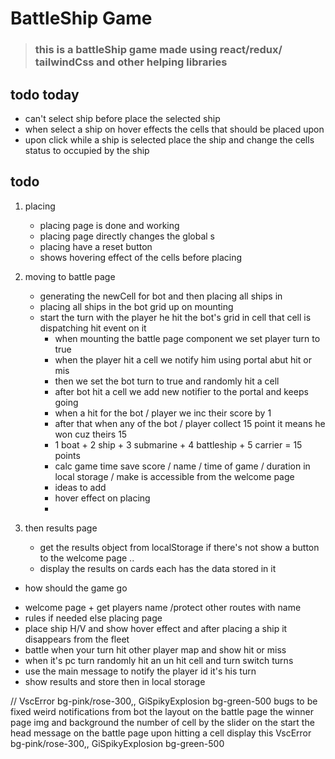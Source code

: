 # BattleShip Game

> ### this is a battleShip game made using react/redux/ tailwindCss and other helping libraries

## todo today

- can't select ship before place the selected ship
- when select a ship on hover effects the cells that should be placed upon
- upon click while a ship is selected place the ship and change the cells status to occupied by the ship

## todo

1. placing

   - placing page is done and working
   - placing page directly changes the global s
   <!-- tate and store in local storage (ship place , and get over write ) -->
   - placing have a reset button
   - shows hovering effect of the cells before placing

2. moving to battle page

   - generating the newCell for bot and then placing all ships in
   - placing all ships in the bot grid up on mounting
   - start the turn with the player he hit the bot's grid in cell that cell is dispatching hit event on it
     - when mounting the battle page component we set player turn to true
     - when the player hit a cell we notify him using portal abut hit or mis
     - then we set the bot turn to true and randomly hit a cell
     - after bot hit a cell we add new notifier to the portal and keeps going
     - when a hit for the bot / player we inc their score by 1
     - after that when any of the bot / player collect 15 point it means he won cuz theirs 15
     - 1 boat + 2 ship + 3 submarine + 4 battleship + 5 carrier = 15 points
     - calc game time save score / name / time of game / duration in local storage / make is accessible from the welcome page
     - ideas to add
     - hover effect on placing
     -

3. then results page
   - get the results object from localStorage if there's not show a button to the welcome page ..
   - display the results on cards each has the data stored in it

- how should the game go

* welcome page + get players name /protect other routes with name
* rules if needed else placing page
* place ship H/V and show hover effect and after placing a ship it disappears from the fleet
* battle when your turn hit other player map and show hit or miss
* when it's pc turn randomly hit an un hit cell and turn switch turns
* use the main message to notify the player id it's his turn
* show results and store then in local storage

// VscError bg-pink/rose-300,, GiSpikyExplosion bg-green-500
bugs to be fixed
weird notifications from bot
the layout on the battle page
the winner page img and background
the number of cell by the slider on the start
the head message on the battle page
upon hitting a cell display this VscError bg-pink/rose-300,, GiSpikyExplosion bg-green-500
